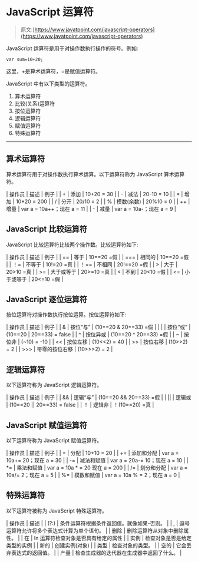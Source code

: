# JavaScript 运算符

> 原文:[https://www.javatpoint.com/javascript-operators](https://www.javatpoint.com/javascript-operators)

JavaScript 运算符是用于对操作数执行操作的符号。例如:

```
var sum=10+20;

```

这里，+是算术运算符，=是赋值运算符。

JavaScript 中有以下类型的运算符。

1.  算术运算符
2.  比较(关系)运算符
3.  按位运算符
4.  逻辑运算符
5.  赋值运算符
6.  特殊运算符

* * *

## 算术运算符

算术运算符用于对操作数执行算术运算。以下运算符称为 JavaScript 算术运算符。

| 操作员 | 描述 | 例子 |
| + | 添加 | 10+20 = 30 |
| - | 减法 | 20-10 = 10 |
| * | 增加 | 10*20 = 200 |
| / | 分开 | 20/10 = 2 |
| % | 模数(余数) | 20%10 = 0 |
| ++ | 增量 | var a = 10a++；现在 a = 11 |
| - | 减量 | var a = 10a-；现在 a = 9 |

## JavaScript 比较运算符

JavaScript 比较运算符比较两个操作数。比较运算符如下:

| 操作员 | 描述 | 例子 |
| == | 等于 | 10==20 =假 |
| === | 相同的 | 10==20 =假 |
| ！= | 不等于 | 10!=20 =真 |
| ！== | 不相同 | 20!==20 =假 |
| > | 大于 | 20>10 =真 |
| >= | 大于或等于 | 20>=10 =真 |
| < | 不到 | 20<10 =假 |
| <= | 小于或等于 | 20<=10 =假 |

## JavaScript 逐位运算符

按位运算符对操作数执行按位运算。按位运算符如下:

| 操作员 | 描述 | 例子 |
| & | 按位“与” | (10==20 & 20==33) =假 |
| &#124; | 按位“或” | (10==20 &#124; 20==33) = false |
| ^ | 按位异或 | (10==20 ^ 20==33) =假 |
| ~ | 按位非 | (~10) = -10 |
| << | 按位左移 | (10<<2) = 40 |
| >> | 按位右移 | (10>>2) = 2 |
| >>> | 带零的按位右移 | (10>>>2) = 2 |

## 逻辑运算符

以下运算符称为 JavaScript 逻辑运算符。

| 操作员 | 描述 | 例子 |
| && | 逻辑“与” | (10==20 && 20==33) =假 |
| &#124;&#124; | 逻辑或 | (10==20 &#124;&#124; 20==33) = false |
| ！ | 逻辑非 | ！(10==20) =真 |

## JavaScript 赋值运算符

以下运算符称为 JavaScript 赋值运算符。

| 操作员 | 描述 | 例子 |
| = | 分配 | 10+10 = 20 |
| += | 添加和分配 | var a = 10a+= 20；现在 a = 30 |
| -= | 减法和赋值 | var a = 20a-= 10；现在 a = 10 |
| *= | 乘法和赋值 | var a = 10a * = 20 现在 a = 200 |
| /= | 划分和分配 | var a = 10a/= 2；现在 a = 5 |
| %= | 模数和赋值 | var a = 10a % = 2；现在 a = 0 |

## 特殊运算符

以下运算符被称为 JavaScript 特殊运算符。

| 操作员 | 描述 |
| (?:) | 条件运算符根据条件返回值。就像如果-否则。 |
| , | 逗号运算符允许将多个表达式计算为单个语句。 |
| 删除 | 删除运算符从对象中删除属性。 |
| 在 | In 运算符检查对象是否具有给定的属性 |
| 实例 | 检查对象是否是给定类型的实例 |
| 新的 | 创建实例(对象) |
| 类型 | 检查对象的类型。 |
| 空的 | 它会丢弃表达式的返回值。 |
| 产量 | 检查生成器的迭代器在生成器中返回了什么。 |